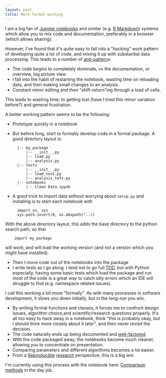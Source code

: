 ```yaml
---
layout: post
title: More formal working
---
```


I am a big fan of [Jupyter notebooks](http://jupyter.org/) and similar (e.g. [R Markdown](http://rmarkdown.rstudio.com/)) systems which allow you to mix code and documentation, preferably in a browser (which allows sharing).

However, I've found that it's quite easy to fall into a "hacking" work pattern of developing quite a lot of code, and mixing it up with substantial data processing.  This leads to a number of [anti-pattern](https://en.wikipedia.org/wiki/Anti-pattern)s:

- The code begins to completely dominate, vs the documentation, or overview, big picture view.
- I fall into the habit of restarting the notebook, wasting time on reloading data, and then making small changes to an analysis.
- Constant minor editing and then "shift-return"ing through a load of cells.

This leads to wasting time; to getting lost (have I tried this minor variation before?) and general frustration.

A better working pattern seems to be the following:

- Prototype quickly in a notebook
- But before long, start to formally develop code in a formal package.  A good directory layout is:

        |-- my_package
            |-- __init__.py
            |-- load.py
            |-- analysis.py
        |-- tests
            |-- __init__.py
            |-- load_test.py
            |-- analysis_tets.py
        |-- notebooks
            |-- Clean Data.ipynb

- A good trick to import data without worrying about `setup.py` and installing is to start each notebook with

        import os, sys
        sys.path.insert(0, os.abspath("..))

With the above directory layout, this adds the base directory to the python search path, so that

        import my_package

will work; and will load the working version (and not a version which you might have installed).

- Then I move code out of the notebooks into the package
- I write tests as I go along.  I tend not to go full [TDD](https://en.wikipedia.org/wiki/Test-driven_development), but with Python especially, having some basic tests which load the package and run most of the code is a great way to catch silly errors which an IDE will struggle to find (e.g. namespace related issues).

I call this working a bit more "formally".  As with many processes in software development, it slows you down initially, but in the long-run you win.

- By writing formal functions and classes, it forces me to confront design issues, algorithm choice,and scientific/research questions properly.  It's all too easy to hack away in a notebook, think "this is probably okay, but I should think more closely about it later", and then never revisit the decision.
- The code naturally ends up being documented and [well-factored](https://en.wikipedia.org/wiki/Decomposition_(computer_science)).
- With the code packaged away, the notebooks become much cleaner, allowing you to concentrate on presentation.
- Comparing parameters and different algorithms becomes a lot easier.
- From a [Reproducible](http://reproducibleresearch.net/) [research](https://en.wikipedia.org/wiki/Reproducibility#Reproducible_research) perspective, this is a big win.

I'm currently using this process with the notebook here: [Comparison methods](https://github.com/QuantCrimAtLeeds/PredictCode/blob/master/evaluation/Comparison%20with%20synthetic%20data.ipynb) in the day job.
